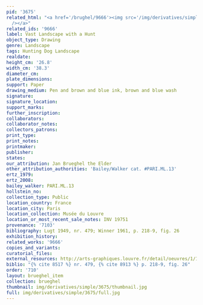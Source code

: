 ```yaml
---
pid: '3675'
related_html: "<a href='/brughel/9666'><img src='/img/derivatives/simple/9666/thumbnail.jpg'
  /></a>"
related_ids: '9666'
label: Vast Landscape with a Hunt
object_type: Drawing
genre: Landscape
tags: Hunting Dog Landscape
realdate: 
height_cm: '26.8'
width_cm: '38.3'
diameter_cm: 
plate_dimensions: 
support: Paper
drawing_medium: Pen and brown and blue ink, brown and blue wash
signature: 
signature_location: 
support_marks: 
further_inscription: 
collaborators: 
collaborator_notes: 
collectors_patrons: 
print_type: 
print_notes: 
printmaker: 
publisher: 
states: 
our_attribution: Jan Brueghel the Elder
other_attribution_authorities: 'Bailey/Walker cat. #PARI.ML.13'
ertz_1979: 
ertz_2008: 
bailey_walker: PARI.ML.13
hollstein_no: 
collection_type: Public
location_country: France
location_city: Paris
location_collection: Musée du Louvre
location_or_most_recent_sale_notes: INV 19751
provenance: '7103'
bibliography: Lugt 1949, nr. 479; Winner 1961, p. 218-9, fig. 26
exhibition_history: 
related_works: '9666'
copies_and_variants: 
curatorial_files: 
external_resources: http://arts-graphiques.louvre.fr/detail/oeuvres/1/109893-Vaste-paysage-avec-une-chasse-a-courre
biblio: "{% cite 8517 %} nr. 479, {% cite 8913 %} p. 218-9, fig. 26"
order: '710'
layout: brueghel_item
collection: brueghel
thumbnail: img/derivatives/simple/3675/thumbnail.jpg
full: img/derivatives/simple/3675/full.jpg
---
```

